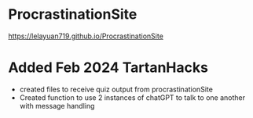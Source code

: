 # ProcrastinationSite
https://lelayuan719.github.io/ProcrastinationSite

# Added Feb 2024 TartanHacks
- created files to receive quiz output from procrastinationSite
- Created function to use 2 instances of chatGPT to talk to one another with message handling

